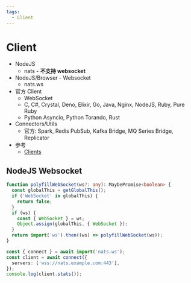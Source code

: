 ```yaml
---
tags:
  - Client
---
```


# Client

- NodeJS
  - nats - **不支持 websocket**
- NodeJS/Browser - Websocket
  - nats.ws
- 官方 Client
  - WebSocket
  - C, C#, Crystal, Deno, Elixir, Go, Java, Nginx, NodeJS, Ruby, Pure Ruby
  - Python Asyncio, Python Torando, Rust
- Connectors/Utils
  - 官方: Spark,  Redis PubSub, Kafka Bridge, MQ Series Bridge, Replicator
- 参考
  - [Clients](https://nats.io/download/)

## NodeJS Websocket

```ts
function polyfillWebSocket(ws?: any): MaybePromise<boolean> {
  const globalThis = getGlobalThis();
  if ('WebSocket' in globalThis) {
    return false;
  }
  if (ws) {
    const { WebSocket } = ws;
    Object.assign(globalThis, { WebSocket });
  }
  return import('ws').then((ws) => polyfillWebSocket(ws));
}

const { connect } = await import('nats.ws');
const client = await connect({
  servers: ['wss://nats.example.com:443'],
});
console.log(client.stats());
```
